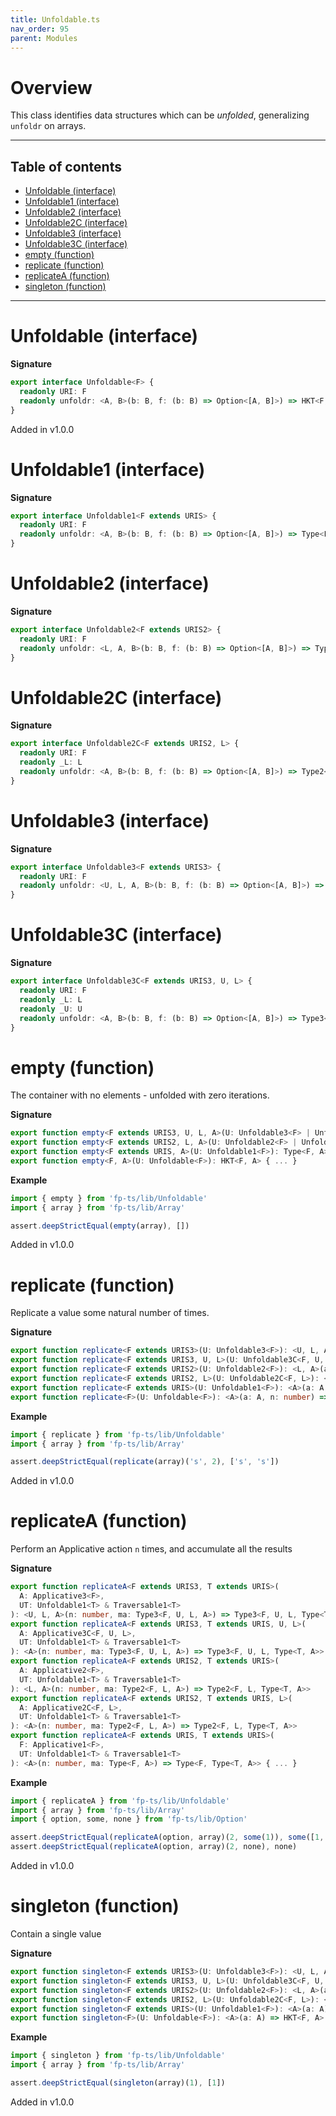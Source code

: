 ```yaml
---
title: Unfoldable.ts
nav_order: 95
parent: Modules
---
```


# Overview

This class identifies data structures which can be _unfolded_, generalizing `unfoldr` on arrays.

---

<h2 class="text-delta">Table of contents</h2>

- [Unfoldable (interface)](#unfoldable-interface)
- [Unfoldable1 (interface)](#unfoldable1-interface)
- [Unfoldable2 (interface)](#unfoldable2-interface)
- [Unfoldable2C (interface)](#unfoldable2c-interface)
- [Unfoldable3 (interface)](#unfoldable3-interface)
- [Unfoldable3C (interface)](#unfoldable3c-interface)
- [empty (function)](#empty-function)
- [replicate (function)](#replicate-function)
- [replicateA (function)](#replicatea-function)
- [singleton (function)](#singleton-function)

---

# Unfoldable (interface)

**Signature**

```ts
export interface Unfoldable<F> {
  readonly URI: F
  readonly unfoldr: <A, B>(b: B, f: (b: B) => Option<[A, B]>) => HKT<F, A>
}
```

Added in v1.0.0

# Unfoldable1 (interface)

**Signature**

```ts
export interface Unfoldable1<F extends URIS> {
  readonly URI: F
  readonly unfoldr: <A, B>(b: B, f: (b: B) => Option<[A, B]>) => Type<F, A>
}
```

# Unfoldable2 (interface)

**Signature**

```ts
export interface Unfoldable2<F extends URIS2> {
  readonly URI: F
  readonly unfoldr: <L, A, B>(b: B, f: (b: B) => Option<[A, B]>) => Type2<F, L, A>
}
```

# Unfoldable2C (interface)

**Signature**

```ts
export interface Unfoldable2C<F extends URIS2, L> {
  readonly URI: F
  readonly _L: L
  readonly unfoldr: <A, B>(b: B, f: (b: B) => Option<[A, B]>) => Type2<F, L, A>
}
```

# Unfoldable3 (interface)

**Signature**

```ts
export interface Unfoldable3<F extends URIS3> {
  readonly URI: F
  readonly unfoldr: <U, L, A, B>(b: B, f: (b: B) => Option<[A, B]>) => Type3<F, U, L, A>
}
```

# Unfoldable3C (interface)

**Signature**

```ts
export interface Unfoldable3C<F extends URIS3, U, L> {
  readonly URI: F
  readonly _L: L
  readonly _U: U
  readonly unfoldr: <A, B>(b: B, f: (b: B) => Option<[A, B]>) => Type3<F, U, L, A>
}
```

# empty (function)

The container with no elements - unfolded with zero iterations.

**Signature**

```ts
export function empty<F extends URIS3, U, L, A>(U: Unfoldable3<F> | Unfoldable3C<F, U, L>): Type3<F, U, L, A>
export function empty<F extends URIS2, L, A>(U: Unfoldable2<F> | Unfoldable2C<F, L>): Type2<F, L, A>
export function empty<F extends URIS, A>(U: Unfoldable1<F>): Type<F, A>
export function empty<F, A>(U: Unfoldable<F>): HKT<F, A> { ... }
```

**Example**

```ts
import { empty } from 'fp-ts/lib/Unfoldable'
import { array } from 'fp-ts/lib/Array'

assert.deepStrictEqual(empty(array), [])
```

Added in v1.0.0

# replicate (function)

Replicate a value some natural number of times.

**Signature**

```ts
export function replicate<F extends URIS3>(U: Unfoldable3<F>): <U, L, A>(a: A, n: number) => Type3<F, U, L, A>
export function replicate<F extends URIS3, U, L>(U: Unfoldable3C<F, U, L>): <A>(a: A, n: number) => Type3<F, U, L, A>
export function replicate<F extends URIS2>(U: Unfoldable2<F>): <L, A>(a: A, n: number) => Type2<F, L, A>
export function replicate<F extends URIS2, L>(U: Unfoldable2C<F, L>): <A>(a: A, n: number) => Type2<F, L, A>
export function replicate<F extends URIS>(U: Unfoldable1<F>): <A>(a: A, n: number) => Type<F, A>
export function replicate<F>(U: Unfoldable<F>): <A>(a: A, n: number) => HKT<F, A> { ... }
```

**Example**

```ts
import { replicate } from 'fp-ts/lib/Unfoldable'
import { array } from 'fp-ts/lib/Array'

assert.deepStrictEqual(replicate(array)('s', 2), ['s', 's'])
```

Added in v1.0.0

# replicateA (function)

Perform an Applicative action `n` times, and accumulate all the results

**Signature**

```ts
export function replicateA<F extends URIS3, T extends URIS>(
  A: Applicative3<F>,
  UT: Unfoldable1<T> & Traversable1<T>
): <U, L, A>(n: number, ma: Type3<F, U, L, A>) => Type3<F, U, L, Type<T, A>>
export function replicateA<F extends URIS3, T extends URIS, U, L>(
  A: Applicative3C<F, U, L>,
  UT: Unfoldable1<T> & Traversable1<T>
): <A>(n: number, ma: Type3<F, U, L, A>) => Type3<F, U, L, Type<T, A>>
export function replicateA<F extends URIS2, T extends URIS>(
  A: Applicative2<F>,
  UT: Unfoldable1<T> & Traversable1<T>
): <L, A>(n: number, ma: Type2<F, L, A>) => Type2<F, L, Type<T, A>>
export function replicateA<F extends URIS2, T extends URIS, L>(
  A: Applicative2C<F, L>,
  UT: Unfoldable1<T> & Traversable1<T>
): <A>(n: number, ma: Type2<F, L, A>) => Type2<F, L, Type<T, A>>
export function replicateA<F extends URIS, T extends URIS>(
  F: Applicative1<F>,
  UT: Unfoldable1<T> & Traversable1<T>
): <A>(n: number, ma: Type<F, A>) => Type<F, Type<T, A>> { ... }
```

**Example**

```ts
import { replicateA } from 'fp-ts/lib/Unfoldable'
import { array } from 'fp-ts/lib/Array'
import { option, some, none } from 'fp-ts/lib/Option'

assert.deepStrictEqual(replicateA(option, array)(2, some(1)), some([1, 1]))
assert.deepStrictEqual(replicateA(option, array)(2, none), none)
```

Added in v1.0.0

# singleton (function)

Contain a single value

**Signature**

```ts
export function singleton<F extends URIS3>(U: Unfoldable3<F>): <U, L, A>(a: A) => Type3<F, U, L, A>
export function singleton<F extends URIS3, U, L>(U: Unfoldable3C<F, U, L>): <A>(a: A) => Type3<F, U, L, A>
export function singleton<F extends URIS2>(U: Unfoldable2<F>): <L, A>(a: A) => Type2<F, L, A>
export function singleton<F extends URIS2, L>(U: Unfoldable2C<F, L>): <A>(a: A) => Type2<F, L, A>
export function singleton<F extends URIS>(U: Unfoldable1<F>): <A>(a: A) => Type<F, A>
export function singleton<F>(U: Unfoldable<F>): <A>(a: A) => HKT<F, A> { ... }
```

**Example**

```ts
import { singleton } from 'fp-ts/lib/Unfoldable'
import { array } from 'fp-ts/lib/Array'

assert.deepStrictEqual(singleton(array)(1), [1])
```

Added in v1.0.0

